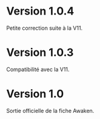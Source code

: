 # Version 1.0.4
Petite correction suite à la V11.

# Version 1.0.3
Compatibilité avec la V11.

# Version 1.0
Sortie officielle de la fiche Awaken.